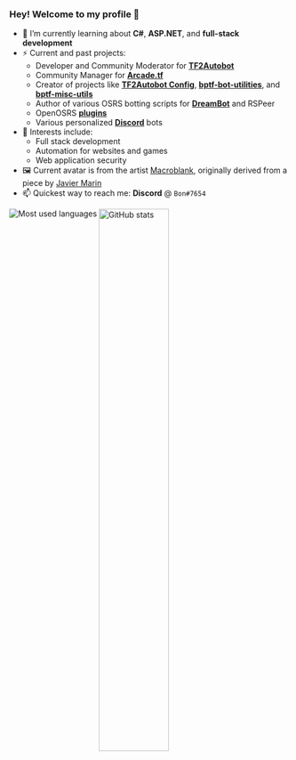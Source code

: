 ### Hey! Welcome to my profile 👋

<!--
- 🔭 I’m currently working on ...
- 🌱 I’m currently learning ...
- 👯 I’m looking to collaborate on ...
- 🤔 I’m looking for help with ...
- 💬 Ask me about ...
- 📫 How to reach me: ...
- 😄 Pronouns: ...
- ⚡ Fun fact: ...
-->

- 🌱 I’m currently learning about **C#**, **ASP.NET**, and **full-stack development**
- ⚡ Current and past projects:
  - Developer and Community Moderator for **[TF2Autobot](https://github.com/TF2Autobot/tf2autobot)**
  - Community Manager for **[Arcade.tf](https://arcade.tf/)**
  - Creator of projects like **[TF2Autobot Config](https://github.com/Bonfire/tf2autobot-config)**, **[bptf-bot-utilities](https://github.com/Bonfire/bptf-bot-utilities)**, and **[bptf-misc-utils](https://github.com/Bonfire/bptf-misc-utils)**
  - Author of various OSRS botting scripts for **[DreamBot](https://sdn.dreambot.org/scripts?author=184985)** and RSPeer
  - OpenOSRS **[plugins](https://github.com/Bonfire/bon-plugins)**
  - Various personalized **[Discord](https://discord.com/)** bots
- 🧠 Interests include:
  - Full stack development
  - Automation for websites and games
  - Web application security
- 🖼️ Current avatar is from the artist [Macroblank](https://macroblank.bandcamp.com/music), originally derived from a piece by [Javier Marin](https://acityamonth.com/two-brothers-singular-visions-the-artists-marin/)
- 📫 Quickest way to reach me: **Discord** @ `Bon#7654`

<p>
  <img align="center" src="https://github-readme-stats.vercel.app/api?username=bonfire&show_icons=true&count_private=true" alt="GitHub stats" width="50%" />
  <img align="left" src="https://github-readme-stats.vercel.app/api/top-langs/?username=bonfire&layout=compact&langs_count=6" alt="Most used languages" />
</p>

